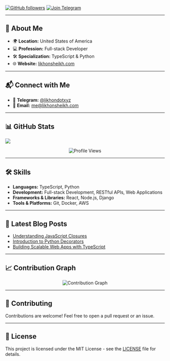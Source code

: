 [![GitHub followers](https://img.shields.io/github/followers/likhonsheikhorg?style=social)](https://github.com/likhonsheikhorg)
[![Join Telegram](https://img.shields.io/badge/Join%20Telegram-2CA5E0?style=social&logo=telegram)](https://t.me/likhondotxyz)

---

## 👋 About Me

- 🌍 **Location:** United States of America
- 💻 **Profession:** Full-stack Developer
- 🛠 **Specialization:** TypeScript & Python
- 🌐 **Website:** [likhonsheikh.com](https://likhonsheikh.com)

---

## 📬 Connect with Me

- 💬 **Telegram:** [@likhondotxyz](https://t.me/likhondotxyz)
- 📧 **Email:** [me@likhonsheikh.com](mailto:me@likhonsheikh.com)

---

## 📊 GitHub Stats

<a href="likhonsheikh.com">
    <img align="center" src="https://github-readme-stats.vercel.app/api/pin/?username=likhonsheikhorg&repo=oAMPP" />
  </a>

<p align="center">
  <img src="https://komarev.com/ghpvc/?username=likhonsheikhorg&color=blueviolet&style=for-the-badge" alt="Profile Views">
</p>

---

## 🛠 Skills

- **Languages:** TypeScript, Python
- **Development:** Full-stack Development, RESTful APIs, Web Applications
- **Frameworks & Libraries:** React, Node.js, Django
- **Tools & Platforms:** Git, Docker, AWS

---

## 📝 Latest Blog Posts

<!-- BLOG-POST-LIST:START -->
- [Understanding JavaScript Closures](https://likhonsheikh.com/blog/javascript-closures)
- [Introduction to Python Decorators](https://likhonsheikh.com/blog/python-decorators)
- [Building Scalable Web Apps with TypeScript](https://likhonsheikh.com/blog/scalable-web-apps)
<!-- BLOG-POST-LIST:END -->

---

## 📈 Contribution Graph

<p align="center">
  <img src="https://github-readme-activity-graph.cyclic.app/graph?username=likhonsheikhorg&theme=github" alt="Contribution Graph">
</p>

---

## 🤝 Contributing

Contributions are welcome! Feel free to open a pull request or an issue.

---

## 📝 License

This project is licensed under the MIT License - see the [LICENSE](LICENSE) file for details.
